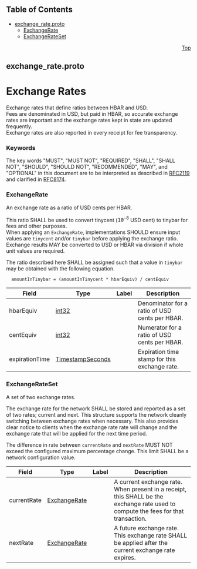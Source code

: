 ## Table of Contents

- [exchange_rate.proto](#exchange_rate-proto)
    - [ExchangeRate](#proto-ExchangeRate)
    - [ExchangeRateSet](#proto-ExchangeRateSet)
  



<a name="exchange_rate-proto"></a>
<p align="right"><a href="#top">Top</a></p>

## exchange_rate.proto
# Exchange Rates
Exchange rates that define ratios between HBAR and USD.<br/>
Fees are denominated in USD, but paid in HBAR, so accurate exchange rates are important and
the exchange rates kept in state are updated frequently.<br/>
Exchange rates are also reported in every receipt for fee transparency.

### Keywords
The key words "MUST", "MUST NOT", "REQUIRED", "SHALL", "SHALL NOT",
"SHOULD", "SHOULD NOT", "RECOMMENDED", "MAY", and "OPTIONAL" in this
document are to be interpreted as described in
[RFC2119](https://www.ietf.org/rfc/rfc2119) and clarified in
[RFC8174](https://www.ietf.org/rfc/rfc8174).


<a name="proto-ExchangeRate"></a>

### ExchangeRate
An exchange rate as a ratio of USD cents per HBAR.

This ratio SHALL be used to convert tinycent (<tt>10<sup>-8</sup></tt> USD cent) to
tinybar for fees and other purposes.<br/>
When applying an `ExchangeRate`, implementations SHOULD ensure input values are `tinycent`
and/or `tinybar` before applying the exchange ratio. Exchange results MAY be converted
to USD or HBAR via division if whole unit values are required.

The ratio described here SHALL be assigned such that a value in `tinybar` may be obtained with
the following equation.
```
  amountInTinybar = (amountInTinycent * hbarEquiv) / centEquiv
```


| Field | Type | Label | Description |
| ----- | ---- | ----- | ----------- |
| hbarEquiv | [int32](#int32) |  | Denominator for a ratio of USD cents per HBAR. |
| centEquiv | [int32](#int32) |  | Numerator for a ratio of USD cents per HBAR. |
| expirationTime | [TimestampSeconds](#proto-TimestampSeconds) |  | Expiration time stamp for this exchange rate. |






<a name="proto-ExchangeRateSet"></a>

### ExchangeRateSet
A set of two exchange rates.

The exchange rate for the network SHALL be stored and reported as a set of two rates;
current and next. This structure supports the network cleanly switching between exchange
rates when necessary. This also provides clear notice to clients when the exchange rate
rate will change and the exchange rate that will be applied for the next time period.

The difference in rate between `currentRate` and `nextRate` MUST NOT exceed the configured
maximum percentage change. This limit SHALL be a network configuration value.


| Field | Type | Label | Description |
| ----- | ---- | ----- | ----------- |
| currentRate | [ExchangeRate](#proto-ExchangeRate) |  | A current exchange rate.<br/> When present in a receipt, this SHALL be the exchange rate used to compute the fees for that transaction. |
| nextRate | [ExchangeRate](#proto-ExchangeRate) |  | A future exchange rate.<br/> This exchange rate SHALL be applied after the current exchange rate expires. |





 <!-- end messages -->

 <!-- end enums -->

 <!-- end HasExtensions -->

 <!-- end services -->


